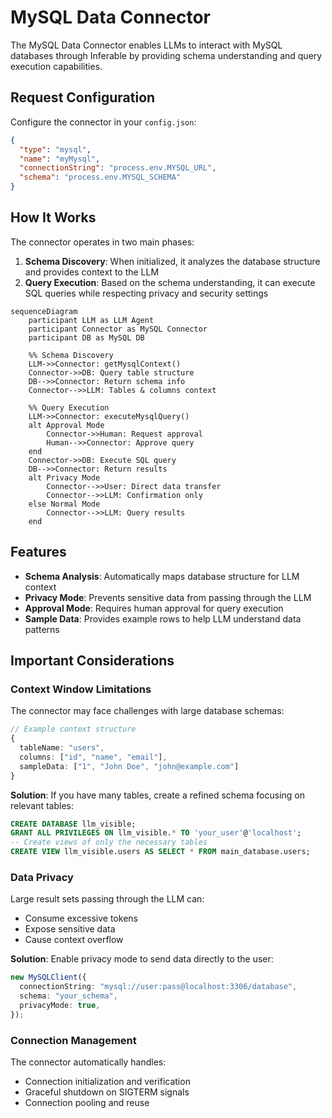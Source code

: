 # MySQL Data Connector

The MySQL Data Connector enables LLMs to interact with MySQL databases through Inferable by providing schema understanding and query execution capabilities.

## Request Configuration

Configure the connector in your `config.json`:

```json
{
  "type": "mysql",
  "name": "myMysql",
  "connectionString": "process.env.MYSQL_URL",
  "schema": "process.env.MYSQL_SCHEMA"
}
```

## How It Works

The connector operates in two main phases:

1. **Schema Discovery**: When initialized, it analyzes the database structure and provides context to the LLM
2. **Query Execution**: Based on the schema understanding, it can execute SQL queries while respecting privacy and security settings

```mermaid
sequenceDiagram
    participant LLM as LLM Agent
    participant Connector as MySQL Connector
    participant DB as MySQL DB

    %% Schema Discovery
    LLM->>Connector: getMysqlContext()
    Connector->>DB: Query table structure
    DB-->>Connector: Return schema info
    Connector-->>LLM: Tables & columns context

    %% Query Execution
    LLM->>Connector: executeMysqlQuery()
    alt Approval Mode
        Connector->>Human: Request approval
        Human-->>Connector: Approve query
    end
    Connector->>DB: Execute SQL query
    DB-->>Connector: Return results
    alt Privacy Mode
        Connector-->>User: Direct data transfer
        Connector-->>LLM: Confirmation only
    else Normal Mode
        Connector-->>LLM: Query results
    end
```

## Features

- **Schema Analysis**: Automatically maps database structure for LLM context
- **Privacy Mode**: Prevents sensitive data from passing through the LLM
- **Approval Mode**: Requires human approval for query execution
- **Sample Data**: Provides example rows to help LLM understand data patterns

## Important Considerations

### Context Window Limitations

The connector may face challenges with large database schemas:

```typescript
// Example context structure
{
  tableName: "users",
  columns: ["id", "name", "email"],
  sampleData: ["1", "John Doe", "john@example.com"]
}
```

**Solution**: If you have many tables, create a refined schema focusing on relevant tables:

```sql
CREATE DATABASE llm_visible;
GRANT ALL PRIVILEGES ON llm_visible.* TO 'your_user'@'localhost';
-- Create views of only the necessary tables
CREATE VIEW llm_visible.users AS SELECT * FROM main_database.users;
```

### Data Privacy

Large result sets passing through the LLM can:

- Consume excessive tokens
- Expose sensitive data
- Cause context overflow

**Solution**: Enable privacy mode to send data directly to the user:

```typescript
new MySQLClient({
  connectionString: "mysql://user:pass@localhost:3306/database",
  schema: "your_schema",
  privacyMode: true,
});
```

### Connection Management

The connector automatically handles:

- Connection initialization and verification
- Graceful shutdown on SIGTERM signals
- Connection pooling and reuse
